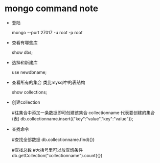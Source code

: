 # mongo command note

- 登陆
	
	 mongo --port 27017 -u root -p root

- 查看有哪些库

	show dbs;

- 选择和新建库

	use newdbname;

- 查看所有的集合 类比mysql中的表结构

	show collections;

- 创建collection

	#往集合中添加一条数据即可创建该集合 collectionname 代表要创建的集合(表)
	db.collectionname.insert({"key":"value","key":"value"});

- 查找命令

	#查找全部数据
	db.collectionname.find({})

	#查找总数
	#大括号里可以放查询条件
	 db.getCollection("collectionname").count({})
	
	

